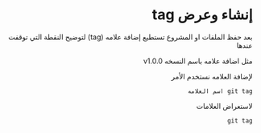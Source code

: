 <div dir="rtl">

# إنشاء وعرض tag 
بعد حفظ الملفات او المشروع تستطيع إضافة علامه (tag) لتوضيح النقطة التي توقفت عندها 

مثل اضافة علامه باسم النسخه v1.0.0

لإضافة العلامه نستخدم الأمر 

`git tag اسم العلامه`

لاستعراض العلامات 

`git tag`

<div>